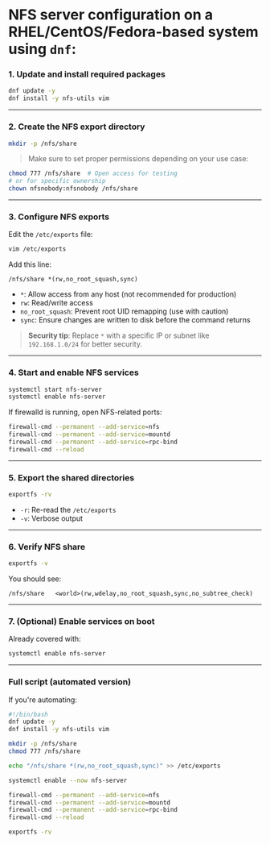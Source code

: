 # **NFS server configuration** on a **RHEL/CentOS/Fedora-based system** using `dnf`:

###  **1. Update and install required packages**

```bash
dnf update -y
dnf install -y nfs-utils vim
```

---

###  **2. Create the NFS export directory**

```bash
mkdir -p /nfs/share
```

> Make sure to set proper permissions depending on your use case:

```bash
chmod 777 /nfs/share  # Open access for testing
# or for specific ownership
chown nfsnobody:nfsnobody /nfs/share
```

---

###  **3. Configure NFS exports**

Edit the `/etc/exports` file:

```bash
vim /etc/exports
```

Add this line:

```
/nfs/share *(rw,no_root_squash,sync)
```

* `*`: Allow access from any host (not recommended for production)
* `rw`: Read/write access
* `no_root_squash`: Prevent root UID remapping (use with caution)
* `sync`: Ensure changes are written to disk before the command returns

>  **Security tip**: Replace `*` with a specific IP or subnet like `192.168.1.0/24` for better security.

---

###  **4. Start and enable NFS services**

```bash
systemctl start nfs-server
systemctl enable nfs-server
```

If firewalld is running, open NFS-related ports:

```bash
firewall-cmd --permanent --add-service=nfs
firewall-cmd --permanent --add-service=mountd
firewall-cmd --permanent --add-service=rpc-bind
firewall-cmd --reload
```

---

###  **5. Export the shared directories**

```bash
exportfs -rv
```

* `-r`: Re-read the `/etc/exports`
* `-v`: Verbose output

---

###  **6. Verify NFS share**

```bash
exportfs -v
```

You should see:

```
/nfs/share   <world>(rw,wdelay,no_root_squash,sync,no_subtree_check)
```

---

###  **7. (Optional) Enable services on boot**

Already covered with:

```bash
systemctl enable nfs-server
```

---

###  Full script (automated version)

If you're automating:

```bash
#!/bin/bash
dnf update -y
dnf install -y nfs-utils vim

mkdir -p /nfs/share
chmod 777 /nfs/share

echo "/nfs/share *(rw,no_root_squash,sync)" >> /etc/exports

systemctl enable --now nfs-server

firewall-cmd --permanent --add-service=nfs
firewall-cmd --permanent --add-service=mountd
firewall-cmd --permanent --add-service=rpc-bind
firewall-cmd --reload

exportfs -rv
```
